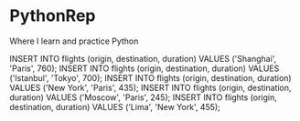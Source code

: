 # PythonRep
Where I learn and practice Python


INSERT INTO flights (origin, destination, duration) VALUES ('Shanghai', 'Paris', 760);
INSERT INTO flights (origin, destination, duration) VALUES ('Istanbul', 'Tokyo', 700);
INSERT INTO flights (origin, destination, duration) VALUES ('New York', 'Paris', 435);
INSERT INTO flights (origin, destination, duration) VALUES ('Moscow', 'Paris', 245);
INSERT INTO flights (origin, destination, duration) VALUES ('Lima', 'New York', 455);